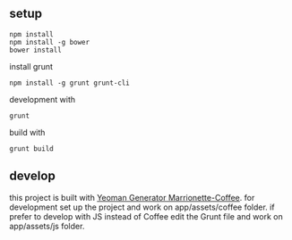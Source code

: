 ## setup
```
npm install
npm install -g bower
bower install
```
install grunt 
```
npm install -g grunt grunt-cli
```
development with 
```
grunt
```
build with
```
grunt build
```
## develop
this project is built with [Yeoman Generator Marrionette-Coffee](https://www.npmjs.com/package/generator-marionette-coffee). 
for development set up the project and work on app/assets/coffee folder. if prefer to develop with JS instead of Coffee edit the Grunt file and work on app/assets/js folder.
